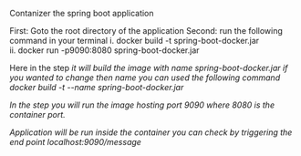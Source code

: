 Contanizer the spring boot application

First: Goto the root directory of the application
Second: run the following command in your terminal
        i. docker build -t spring-boot-docker.jar   
       ii. docker run -p9090:8080 spring-boot-docker.jar

Here in the step <i> it will build the image with name spring-boot-docker.jar if you wanted to change then name you can used the following command
 docker build -t --name <name of the image> spring-boot-docker.jar

In the step <ii> you will run the image hosting port 9090 where 8080 is the container port.

Application will be run inside the container you can check by triggering the end point
localhost:9090/message 

